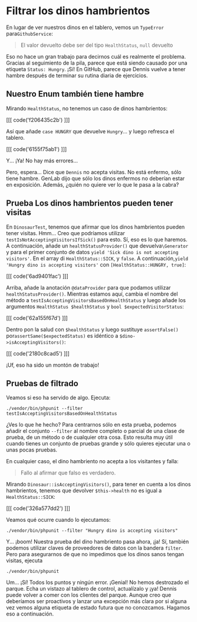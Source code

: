 # Filtrar los dinos hambrientos

En lugar de ver nuestros dinos en el tablero, vemos un `TypeError` para`GithubService`:

> El valor devuelto debe ser del tipo `HealthStatus`, `null` devuelto

Eso no hace un gran trabajo para decirnos cuál es realmente el problema. Gracias al seguimiento de la pila, parece que está siendo causado por una etiqueta `Status: Hungry`. ¡Sí! En GitHub, parece que Dennis vuelve a tener hambre después de terminar su rutina diaria de ejercicios.

## Nuestro Enum también tiene hambre

Mirando `HealthStatus`, no tenemos un caso de dinos hambrientos:

[[[ code('f206435c2b') ]]]

Así que añade `case HUNGRY` que devuelve `Hungry`... y luego refresca el tablero.

[[[ code('6155f75ab1') ]]]

Y... ¡Ya! No hay más errores...

Pero, espera... Dice que `Dennis` no acepta visitas. No está enfermo, sólo tiene hambre. GenLab dijo que sólo los dinos enfermos no deberían estar en exposición. Además, ¿quién no quiere ver lo que le pasa a la cabra?

## Prueba Los dinos hambrientos pueden tener visitas

En `DinosaurTest`, tenemos que afirmar que los dinos hambrientos pueden tener visitas. Hmm... Creo que podríamos utilizar `testIsNotAcceptingVisitorsIfSick()` para esto. Sí, eso es lo que haremos. A continuación, añade un `healthStatusProvider()` que devuelva`\Generator` y para el primer conjunto de datos `yield 'Sick dino is not accepting visitors'`. 
En el array di `HealthStatus::SICK`, y `false`. A continuación,`yield 'Hungry dino is accepting visitors'` con `[HealthStatus::HUNGRY, true]`:

[[[ code('6ad9401fac') ]]]

Arriba, añade la anotación `@dataProvider` para que podamos utilizar `healthStatusProvider()`. Mientras estamos aquí, cambia el nombre del método a `testIsAcceptingVisitorsBasedOnHealthStatus` y luego añade los argumentos `HealthStatus $healthStatus` y `bool $expectedVisitorStatus`:

[[[ code('62a155f67d') ]]]

Dentro pon la salud con `$healthStatus` y luego sustituye `assertFalse()` por`assertSame($expectedStatus)` es idéntico a `$dino->isAcceptingVisitors()`:

[[[ code('2180c8cad5') ]]]

¡Uf, eso ha sido un montón de trabajo!

## Pruebas de filtrado

Veamos si eso ha servido de algo. Ejecuta:

```terminal
./vendor/bin/phpunit --filter testIsAcceptingVisitorsBasedOnHealthStatus
```

¿Ves lo que he hecho? Para centrarnos sólo en esta prueba, podemos añadir el conjunto `--filter` al nombre completo o parcial de una clase de prueba, de un método o de cualquier otra cosa. Esto resulta muy útil cuando tienes un conjunto de pruebas grande y sólo quieres ejecutar una o unas pocas pruebas.

En cualquier caso, el dino hambriento no acepta a los visitantes y falla:

> Fallo al afirmar que falso es verdadero.

Mirando `Dinosaur::isAcceptingVisitors()`, para tener en cuenta a los dinos hambrientos, tenemos que devolver `$this->health` no es igual a `HealthStatus::SICK`:

[[[ code('326a577dd2') ]]]

Veamos qué ocurre cuando lo ejecutamos:

```terminal
./vendor/bin/phpunit --filter "Hungry dino is accepting visitors"
```

Y... ¡boom! Nuestra prueba del dino hambriento pasa ahora, ¡ja! Sí, también podemos utilizar claves de proveedores de datos con la bandera `filter`. Pero para asegurarnos de que no impedimos que los dinos sanos tengan visitas, ejecuta

```terminal
./vendor/bin/phpunit
```

Um... ¡Sí! Todos los puntos y ningún error. ¡Genial! No hemos destrozado el parque. Echa un vistazo al tablero de control, actualízalo y ¡ya! Dennis puede volver a comer con los clientes del parque. Aunque creo que deberíamos ser proactivos y lanzar una excepción más clara por si alguna vez vemos alguna etiqueta de estado futura que no conozcamos. Hagamos eso a continuación.